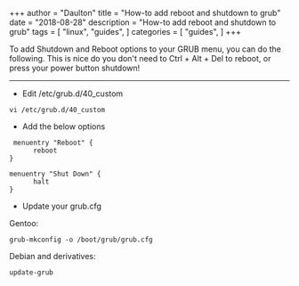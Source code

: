 +++
author = "Daulton"
title = "How-to add reboot and shutdown to grub"
date = "2018-08-28"
description = "How-to add reboot and shutdown to grub"
tags = [
    "linux",
    "guides",
]
categories = [
    "guides",
]
+++

To add Shutdown and Reboot options to your GRUB menu, you can do the following. This is nice do you don't need to Ctrl + Alt + Del to reboot, or press your power button shutdown!
<!--more-->

----------

* Edit /etc/grub.d/40_custom
    
```
vi /etc/grub.d/40_custom
```

* Add the below options
    
```
 menuentry "Reboot" {
	  reboot
}

menuentry "Shut Down" {
	  halt
}
```

* Update your grub.cfg
    
Gentoo:

```
grub-mkconfig -o /boot/grub/grub.cfg
```

Debian and derivatives:

```
update-grub
```
